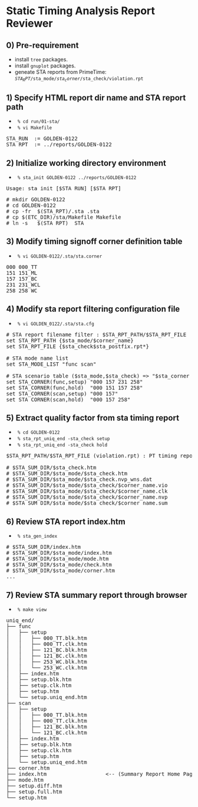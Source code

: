 # Static Timing Analysis Report Reviewer

## 0) Pre-requirement

+ install <code>tree</code> packages.
+ install <code>gnuplot</code> packages.
+ geneate STA reports from PrimeTime: 
  <code>$STA_RPT/$sta_mode/$sta_corner/$sta_check/violation.rpt</code>

## 1) Specify HTML report dir name and STA report path

+ <code> % cd run/01-sta/ </code>
+ <code> % vi Makefile </code>

<pre>
STA_RUN  := GOLDEN-0122
STA_RPT  := ../reports/GOLDEN-0122
</pre>

## 2) Initialize working directory environment

+ <code> % sta_init GOLDEN-0122 ../reports/GOLDEN-0122</code>

<pre>
Usage: sta_init [$STA_RUN] [$STA_RPT]
</pre>

<pre>
# mkdir GOLDEN-0122
# cd GOLDEN-0122
# cp -fr  $(STA_RPT)/.sta .sta
# cp $(ETC_DIR)/sta/Makefile Makefile
# ln -s   $(STA_RPT)  STA
</pre>

## 3) Modify timing signoff corner definition table

+ <code> % vi GOLDEN-0122/.sta/sta.corner </code>

<pre>
000	000_TT
151	151_ML
157	157_BC
231	231_WCL
258	258_WC
</pre>

## 4) Modify sta report filtering configuration file

+ <code> % vi GOLDEN_0122/.sta/sta.cfg </code>

<pre>
# STA report filename filter : $STA_RPT_PATH/$STA_RPT_FILE
set STA_RPT_PATH {$sta_mode/$corner_name}
set STA_RPT_FILE {$sta_check$sta_postfix.rpt*}

# STA mode name list
set STA_MODE_LIST "func scan"

# STA scenario table ($sta_mode,$sta_check) => "$sta_corner ...."
set STA_CORNER(func,setup) "000 157 231 258"
set STA_CORNER(func,hold)  "000 151 157 258"
set STA_CORNER(scan,setup) "000 157"
set STA_CORNER(scan,hold)  "000 157 258"
</pre>

## 5) Extract quality factor from sta timing report

+ <code> % cd GOLDEN-0122 </code>
+ <code> % sta_rpt_uniq_end -sta_check setup </code>
+ <code> % sta_rpt_uniq_end -sta_check hold </code>

<pre>
$STA_RPT_PATH/$STA_RPT_FILE (violation.rpt) : PT timing report

# $STA_SUM_DIR/$sta_check.htm
# $STA_SUM_DIR/$sta_mode/$sta_check.htm
# $STA_SUM_DIR/$sta_mode/$sta_check.nvp_wns.dat
# $STA_SUM_DIR/$sta_mode/$sta_check/$corner_name.vio
# $STA_SUM_DIR/$sta_mode/$sta_check/$corner_name.clk
# $STA_SUM_DIR/$sta_mode/$sta_check/$corner_name.nvp
# $STA_SUM_DIR/$sta_mode/$sta_check/$corner_name.sum
</pre>

## 6) Review STA report index.htm
+ <code> % sta_gen_index </code>

<pre>
# $STA_SUM_DIR/index.htm
# $STA_SUM_DIR/$sta_mode/index.htm
# $STA_SUM_DIR/$sta_mode/mode.htm
# $STA_SUM_DIR/$sta_mode/check.htm
# $STA_SUM_DIR/$sta_mode/corner.htm
...
</pre>

## 7) Review STA summary report through browser

+ <code> % make view </code>

<pre>
uniq_end/
├── func
│   ├── setup
│   │   ├── 000_TT.blk.htm
│   │   ├── 000_TT.clk.htm
│   │   ├── 121_BC.blk.htm
│   │   ├── 121_BC.clk.htm
│   │   ├── 253_WC.blk.htm
│   │   └── 253_WC.clk.htm
│   ├── index.htm
│   ├── setup.blk.htm
│   ├── setup.clk.htm
│   ├── setup.htm
│   └── setup.uniq_end.htm
├── scan
│   ├── setup
│   │   ├── 000_TT.blk.htm
│   │   ├── 000_TT.clk.htm
│   │   ├── 121_BC.blk.htm
│   │   └── 121_BC.clk.htm
│   ├── index.htm
│   ├── setup.blk.htm
│   ├── setup.clk.htm
│   ├── setup.htm
│   └── setup.uniq_end.htm
├── corner.htm
├── index.htm                   <-- (Summary Report Home Page)
├── mode.htm
├── setup.diff.htm
├── setup.full.htm
└── setup.htm
</prev>

